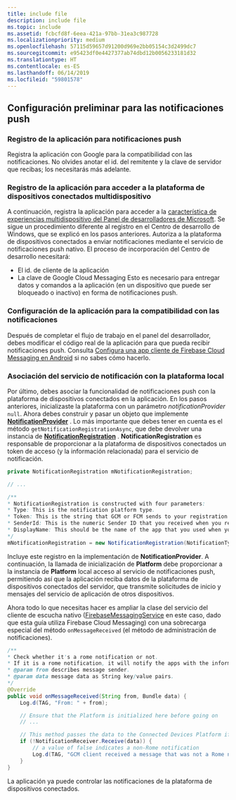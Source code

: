 ```yaml
---
title: include file
description: include file
ms.topic: include
ms.assetid: fcbcfd8f-6eea-421a-97bb-31ea3c987728
ms.localizationpriority: medium
ms.openlocfilehash: 57115d59657d91200d969e2bb05154c3d2499dc7
ms.sourcegitcommit: e95423df0e4427377ab74dbd12b0056233181d32
ms.translationtype: HT
ms.contentlocale: es-ES
ms.lasthandoff: 06/14/2019
ms.locfileid: "59801578"
---
```

## <a name="preliminary-setup-for-push-notifications"></a>Configuración preliminar para las notificaciones push

### <a name="register-your-app-for-push-notifications"></a>Registro de la aplicación para notificaciones push

Registra la aplicación con Google para la compatibilidad con las notificaciones. No olvides anotar el id. del remitente y la clave de servidor que recibas; los necesitarás más adelante. 

### <a name="register-your-app-for-cross-device-connected-devices-platform-access"></a>Registro de la aplicación para acceder a la plataforma de dispositivos conectados multidispositivo

A continuación, registra la aplicación para acceder a la [característica de experiencias multidispositivo del Panel de desarrolladores de Microsoft](https://developer.microsoft.com/dashboard/crossplatform/web). Se sigue un procedimiento diferente al registro en el Centro de desarrollo de Windows, que se explicó en los pasos anteriores. Autoriza a la plataforma de dispositivos conectados a enviar notificaciones mediante el servicio de notificaciones push nativo. El proceso de incorporación del Centro de desarrollo necesitará:
* El id. de cliente de la aplicación
* La clave de Google Cloud Messaging Esto es necesario para entregar datos y comandos a la aplicación (en un dispositivo que puede ser bloqueado o inactivo) en forma de notificaciones push. 

### <a name="configure-your-app-to-be-notification-compatible"></a>Configuración de la aplicación para la compatibilidad con las notificaciones

Después de completar el flujo de trabajo en el panel del desarrollador, debes modificar el código real de la aplicación para que pueda recibir notificaciones push. Consulta [Configura una app cliente de Firebase Cloud Messaging en Android](https://firebase.google.com/docs/cloud-messaging/android/client) si no sabes cómo hacerlo.

### <a name="associate-the-notification-service-with-the-local-platform"></a>Asociación del servicio de notificación con la plataforma local

Por último, debes asociar la funcionalidad de notificaciones push con la plataforma de dispositivos conectados en la aplicación. En los pasos anteriores, inicializaste la plataforma con un parámetro *notificationProvider* `null`. Ahora debes construir y pasar un objeto que implemente **[NotificationProvider](https://docs.microsoft.com/java/api/com.microsoft.connecteddevices.core._notification_provider)** . Lo más importante que debes tener en cuenta es el método `getNotificationRegistrationAsync`, que debe devolver una instancia de **[NotificationRegistration](https://docs.microsoft.com/java/api/com.microsoft.connecteddevices.core._notification_registration)** . **NotificationRegistration** es responsable de proporcionar a la plataforma de dispositivos conectados un token de acceso (y la información relacionada) para el servicio de notificación.


```Java
private NotificationRegistration mNotificationRegistration;

// ...

/**
* NotificationRegistration is constructed with four parameters:
* Type: This is the notification platform type.
* Token: This is the string that GCM or FCM sends to your registration intent service.
* SenderId: This is the numeric Sender ID that you received when you registered your app for push notifications.
* DisplayName: This should be the name of the app that you used when you registered it on the Microsoft dev portal. 
*/
mNotificationRegistration = new NotificationRegistration(NotificationType.FCM, token, FCM_SENDER_ID, "MyAppName");
```

Incluye este registro en la implementación de **NotificationProvider**. A continuación, la llamada de inicialización de **Platform** debe proporcionar a la instancia de **Platform** local acceso al servicio de notificaciones push, permitiendo así que la aplicación reciba datos de la plataforma de dispositivos conectados del servidor, que transmite solicitudes de inicio y mensajes del servicio de aplicación de otros dispositivos. 

Ahora todo lo que necesitas hacer es ampliar la clase del servicio del cliente de escucha nativo ([FirebaseMessagingService](https://firebase.google.com/docs/reference/android/com/google/firebase/messaging/FirebaseMessagingService) en este caso, dado que esta guía utiliza Firebase Cloud Messaging) con una sobrecarga especial del método `onMessageReceived` (el método de administración de notificaciones).

```Java
/**
* Check whether it's a rome notification or not.
* If it is a rome notification, it will notify the apps with the information in the notification.
* @param from describes message sender.
* @param data message data as String key/value pairs.
*/
@Override
public void onMessageReceived(String from, Bundle data) {
    Log.d(TAG, "From: " + from);

    // Ensure that the Platform is initialized here before going on
    // ...

    // This method passes the data to the Connected Devices Platform if is compatible.
    if (!NotificationReceiver.Receive(data)) {
        // a value of false indicates a non-Rome notification
        Log.d(TAG, "GCM client received a message that was not a Rome notification");
    }
}
```

La aplicación ya puede controlar las notificaciones de la plataforma de dispositivos conectados.
